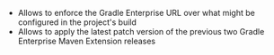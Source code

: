 - Allows to enforce the Gradle Enterprise URL over what might be configured in the project's build
- Allows to apply the latest patch version of the previous two Gradle Enterprise Maven Extension releases